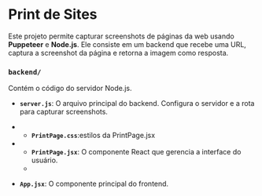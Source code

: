 # Print de Sites

Este projeto permite capturar screenshots de páginas da web usando **Puppeteer** e **Node.js**. Ele consiste em um backend que recebe uma URL, captura a screenshot da página e retorna a imagem como resposta.

### **`backend/`**
Contém o código do servidor Node.js.

- **`server.js`**: O arquivo principal do backend. Configura o servidor e a rota para capturar screenshots.

- - **`PrintPage.css`**:estilos da PrintPage.jsx

- - **`PrintPage.jsx`**: O componente React que gerencia a interface do usuário.
  - 
- **`App.jsx`**: O componente principal do frontend.
